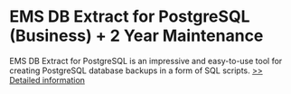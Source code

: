 # EMS DB Extract for PostgreSQL (Business) + 2 Year Maintenance
EMS DB Extract for PostgreSQL is an impressive and easy-to-use tool for creating PostgreSQL database backups in a form of SQL scripts.
[>> Detailed information](https://secure.shareit.com/shareit/product.html?productid=300067951&affiliateid=200057808)